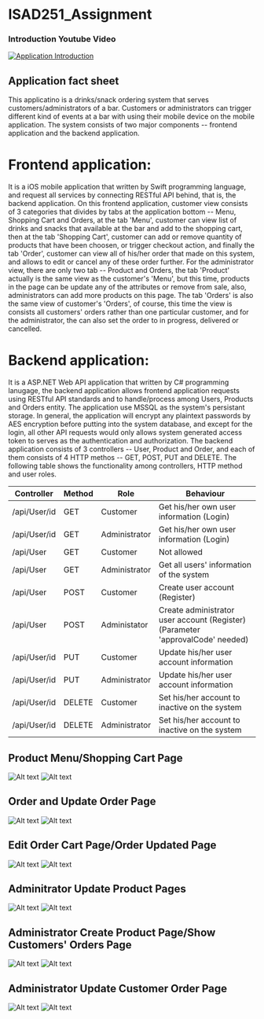 # ISAD251_Assignment

### Introduction Youtube Video
[![Application Introduction](https://img.youtube.com/vi/Sn5CHDlARus/0.jpg)](https://www.youtube.com/watch?v=Sn5CHDlARus)

## Application fact sheet
This applicatino is a drinks/snack ordering system that serves customers/administrators of a bar. Customers or administrators can trigger different kind of events at a bar with using their mobile device on the mobile application. The system consists of two major components -- frontend application and the backend application. 

# Frontend application:
It is a iOS mobile application that written by Swift programming language, and request all services by connecting RESTful API behind, that is, the backend application. On this frontend application, customer view consists of 3 categories that divides by tabs at the application bottom -- Menu, Shopping Cart and Orders, at the tab 'Menu', customer can view list of drinks and snacks that available at the bar and add to the shopping cart, then at the tab 'Shopping Cart', customer can add or remove quantity of products that have been choosen, or trigger checkout action, and finally the tab 'Order', customer can view all of his/her order that made on this system, and allows to edit or cancel any of these order further. For the administrator view, there are only two tab -- Product and Orders, the tab 'Product' actually is the same view as the customer's 'Menu', but this time, products in the page can be update any of the attributes or remove from sale, also, administrators can add more products on this page. The tab 'Orders' is also the same view of customer's 'Orders', of course, this time the view is consists all customers' orders rather than one particular customer, and for the administrator, the can also set the order to in progress, delivered or cancelled.

# Backend application:
It is a ASP.NET Web API application that written by C# programming lanugage, the backend application allows frontend application requests using RESTful API standards and to handle/process among Users, Products and Orders entity. The application use MSSQL as the system's persistant storage. In general, the application will encrypt any plaintext passwords by AES encryption before putting into the system database, and except for the login, all other API requests would only allows system generated access token to serves as the authentication and authorization. The backend application consists of 3 controllers -- User, Product and Order, and each of them consists of 4 HTTP methos -- GET, POST, PUT and DELETE. The following table shows the functionality among controllers, HTTP method and user roles.

| Controller | Method | Role | Behaviour |
| ------ | ------ | ------ | ------ |
| /api/User/id | GET | Customer | Get his/her own user information (Login)
| /api/User/id | GET | Administrator | Get his/her own user information (Login)
| /api/User | GET | Customer | Not allowed
| /api/User | GET | Administrator | Get all users' information of the system
| /api/User | POST | Customer | Create user account (Register)
| /api/User | POST | Administator | Create administrator user account (Register) (Parameter 'approvalCode' needed)
| /api/User/id | PUT | Customer | Update his/her user account information
| /api/User/id | PUT | Administrator | Update his/her user account information
| /api/User/id | DELETE | Customer | Set his/her account to inactive on the system
| /api/User/id | DELETE | Administrator | Set his/her account to inactive on the system

## Product Menu/Shopping Cart Page
![Alt text](readme-images/ios_menu.PNG?raw=true "Frontend Application Menu Page")
![Alt text](readme-images/ios_cart.PNG?raw=true "Frontend Application Shopping Cart Page")

## Order and Update Order Page
![Alt text](readme-images/ios_order.PNG?raw=true "Frontend Application Order Page")
![Alt text](readme-images/ios_edit_order.PNG?raw=true "Frontend Application Update Order Page")

## Edit Order Cart Page/Order Updated Page
![Alt text](readme-images/ios_edit_order_add.PNG?raw=true "Frontend Application Edit Order Cart Page")
![Alt text](readme-images/ios_order_updated.PNG?raw=true "Frontend Application Order Updated Page")

## Adminitrator Update Product Pages
![Alt text](readme-images/ios_admin_update_product.PNG?raw=true "Frontend Application Update Product Page A")
![Alt text](readme-images/ios_admin_update_price.PNG?raw=true "Frontend Application Update Product Page B")

## Administrator Create Product Page/Show Customers' Orders Page
![Alt text](readme-images/ios_admin_create_product.PNG?raw=true "Frontend Application Create Product Page")
![Alt text](readme-images/ios_admin_show_orders.PNG?raw=true "Frontend Application Show Customers Order Page")

## Administrator Update Customer Order Page
![Alt text](readme-images/ios_admin_update_order.PNG?raw=true "Frontend Application Update Customer Order Page A")
![Alt text](readme-images/ios_admin_update_delivered.PNG?raw=true "Frontend Application Update Customer Order Page B")
